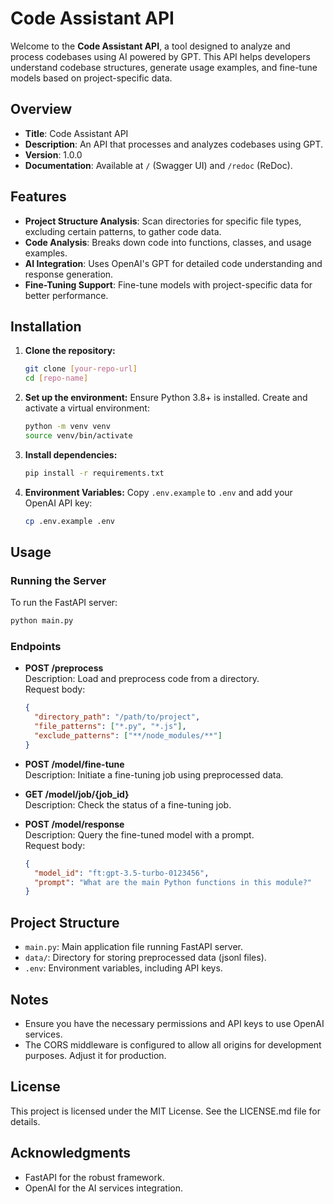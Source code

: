 # Code Assistant API

Welcome to the **Code Assistant API**, a tool designed to analyze and process
codebases using AI powered by GPT. This API helps developers understand codebase
structures, generate usage examples, and fine-tune models based on
project-specific data.

## Overview

- **Title**: Code Assistant API
- **Description**: An API that processes and analyzes codebases using GPT.
- **Version**: 1.0.0
- **Documentation**: Available at `/` (Swagger UI) and `/redoc` (ReDoc).

## Features

- **Project Structure Analysis**: Scan directories for specific file types,
  excluding certain patterns, to gather code data.
- **Code Analysis**: Breaks down code into functions, classes, and usage
  examples.
- **AI Integration**: Uses OpenAI's GPT for detailed code understanding and
  response generation.
- **Fine-Tuning Support**: Fine-tune models with project-specific data for
  better performance.

## Installation

1. **Clone the repository:**

   ```bash
   git clone [your-repo-url]
   cd [repo-name]
   ```

2. **Set up the environment:** Ensure Python 3.8+ is installed. Create and
   activate a virtual environment:

   ```bash
   python -m venv venv
   source venv/bin/activate
   ```

3. **Install dependencies:**

   ```bash
   pip install -r requirements.txt
   ```

4. **Environment Variables:** Copy `.env.example` to `.env` and add your OpenAI
   API key:
   ```bash
   cp .env.example .env
   ```

## Usage

### Running the Server

To run the FastAPI server:

```bash
python main.py
```

### Endpoints

- **POST /preprocess**  
  Description: Load and preprocess code from a directory.  
  Request body:

  ```json
  {
  	"directory_path": "/path/to/project",
  	"file_patterns": ["*.py", "*.js"],
  	"exclude_patterns": ["**/node_modules/**"]
  }
  ```

- **POST /model/fine-tune**  
  Description: Initiate a fine-tuning job using preprocessed data.

- **GET /model/job/{job_id}**  
  Description: Check the status of a fine-tuning job.

- **POST /model/response**  
  Description: Query the fine-tuned model with a prompt.  
  Request body:
  ```json
  {
  	"model_id": "ft:gpt-3.5-turbo-0123456",
  	"prompt": "What are the main Python functions in this module?"
  }
  ```

## Project Structure

- `main.py`: Main application file running FastAPI server.
- `data/`: Directory for storing preprocessed data (jsonl files).
- `.env`: Environment variables, including API keys.

## Notes

- Ensure you have the necessary permissions and API keys to use OpenAI services.
- The CORS middleware is configured to allow all origins for development
  purposes. Adjust it for production.

## License

This project is licensed under the MIT License. See the LICENSE.md file for
details.

## Acknowledgments

- FastAPI for the robust framework.
- OpenAI for the AI services integration.

```

```
